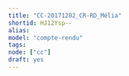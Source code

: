 ```yaml
---
title: "CC-20171202_CR-RD_Mélia"
shortid: HJ12Ysp--
alias:
model: "compte-rendu"
tags:
node: ["cc"]
draft: yes
---
```

